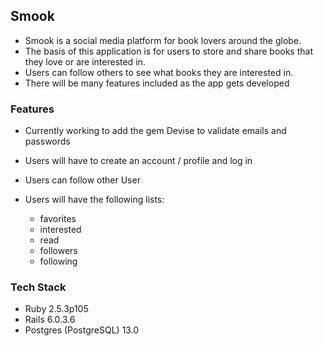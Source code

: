 ## Smook

* Smook is a social media platform for book lovers around the globe.
* The basis of this application is for users to store and share books that they love or are interested in.
* Users can follow others to see what books they are interested in.
* There will be many features included as the app gets developed

### Features

* Currently working to add the gem Devise to validate emails and passwords

* Users will have to create an account / profile and log in
* Users can follow other User
* Users will have the following lists:
  - favorites
  - interested
  - read
  - followers
  - following

### Tech Stack

* Ruby 2.5.3p105
* Rails 6.0.3.6
* Postgres (PostgreSQL) 13.0
